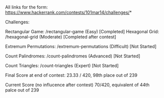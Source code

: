 All links for the form: https://www.hackerrank.com/contests/101mar14/challenges/*

Challenges:

Rectangular Game: /rectangular-game (Easy) [Completed]
Hexagonal Grid: /hexagonal-grid (Moderate) [Completed after contest]

Extremum Permutations: /extremum-permutations (Difficult) [Not Started]

Count Palindromes: /count-palindromes (Advanced) [Not Started]

Count Triangles: /count-triangles (Expert) [Not Started]

Final Score at end of contest: 23.33 / 420, 98th place out of 239

Current Score (no influcence after contest) 70/420, equivalent of 44th palce out of 239
